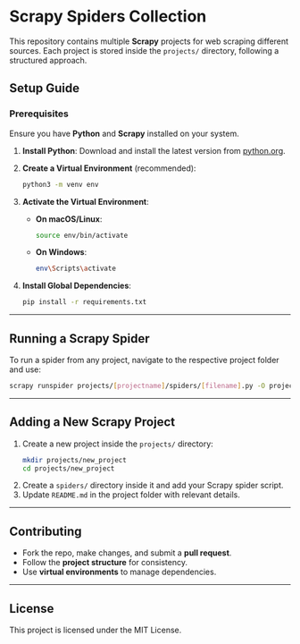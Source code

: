 # **Scrapy Spiders Collection**

This repository contains multiple **Scrapy** projects for web scraping different sources. Each project is stored inside the `projects/` directory, following a structured approach.

## **Setup Guide**

### **Prerequisites**

Ensure you have **Python** and **Scrapy** installed on your system.

1. **Install Python**: Download and install the latest version from [python.org](https://www.python.org/downloads/).
2. **Create a Virtual Environment** (recommended):
   ```bash
   python3 -m venv env
   ```
3. **Activate the Virtual Environment**:

   - **On macOS/Linux**:
     ```bash
     source env/bin/activate
     ```
   - **On Windows**:
     ```bash
     env\Scripts\activate
     ```

4. **Install Global Dependencies**:
   ```bash
   pip install -r requirements.txt
   ```

---

## **Running a Scrapy Spider**

To run a spider from any project, navigate to the respective project folder and use:

```bash
scrapy runspider projects/[projectname]/spiders/[filename].py -O projects/merojob/output/output.json
```

---

## **Adding a New Scrapy Project**

1. Create a new project inside the `projects/` directory:
   ```bash
   mkdir projects/new_project
   cd projects/new_project
   ```
2. Create a `spiders/` directory inside it and add your Scrapy spider script.
3. Update `README.md` in the project folder with relevant details.

---

## **Contributing**

- Fork the repo, make changes, and submit a **pull request**.
- Follow the **project structure** for consistency.
- Use **virtual environments** to manage dependencies.

---

## **License**

This project is licensed under the MIT License.
